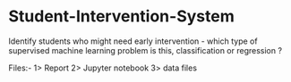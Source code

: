 # Student-Intervention-System
Identify students who might need early intervention - which type of supervised machine learning problem is this, classification or regression ?

Files:-
1> Report
2> Jupyter notebook
3> data files
